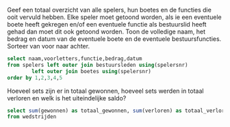 Geef een totaal overzicht van alle spelers, hun boetes en de functies die ooit vervuld hebben. Elke speler moet getoond worden, als ie een eventuele boete heeft gekregen en/of een eventuele functie als bestuurslid heeft gehad dan moet dit ook getoond worden. Toon de volledige naam, het bedrag en datum van de eventuele boete en de eventuele bestuursfuncties. Sorteer van voor naar achter.
```sql
select naam,voorletters,functie,bedrag,datum
from spelers left outer join bestuursleden using(spelersnr)
		left outer join boetes using(spelersnr)
order by 1,2,3,4,5
```
Hoeveel sets zijn er in totaal gewonnen, hoeveel sets werden in totaal verloren en welk is het uiteindelijke saldo?
```sql
select sum(gewonnen) as totaal_gewonnen, sum(verloren) as totaal_verloren,sum(gewonnen)-sum(verloren) as saldo
from wedstrijden
```
